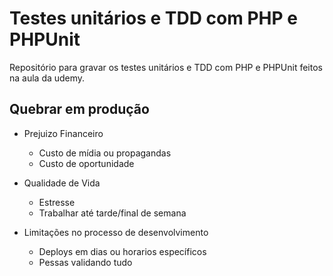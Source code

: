 # Testes unitários e TDD com PHP e PHPUnit

Repositório para gravar os testes unitários e TDD com PHP e PHPUnit feitos na aula da udemy.

## Quebrar em produção

* Prejuizo Financeiro
  * Custo de mídia ou propagandas
  * Custo de oportunidade

* Qualidade de Vida
  * Estresse
  * Trabalhar até tarde/final de semana
  
* Limitações no processo de desenvolvimento
  * Deploys em dias ou horarios específicos
  * Pessas validando tudo